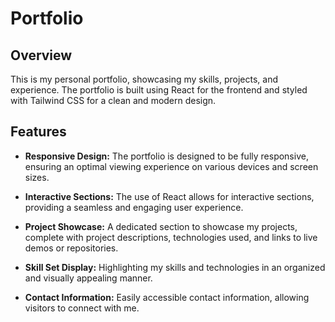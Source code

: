 # Portfolio


## Overview

This is my personal portfolio, showcasing my skills, projects, and experience. The portfolio is built using React for the frontend and styled with Tailwind CSS for a clean and modern design.

## Features

- **Responsive Design:** The portfolio is designed to be fully responsive, ensuring an optimal viewing experience on various devices and screen sizes.
  
- **Interactive Sections:** The use of React allows for interactive sections, providing a seamless and engaging user experience.
  
- **Project Showcase:** A dedicated section to showcase my projects, complete with project descriptions, technologies used, and links to live demos or repositories.
  
- **Skill Set Display:** Highlighting my skills and technologies in an organized and visually appealing manner.
  
- **Contact Information:** Easily accessible contact information, allowing visitors to connect with me.

